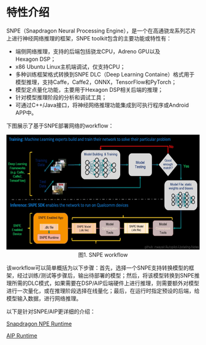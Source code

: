 # 特性介绍

SNPE（Snapdragon Neural Processing Engine），是一个在高通骁龙系列芯片上进行神经网络推理的框架，SNPE toolkit包含的主要功能或特性有：

- 端侧网络推理，支持的后端包括骁龙CPU，Adreno GPU以及Hexagon DSP；
- x86 Ubuntu Linux主机端调试，仅支持CPU；
- 多种训练框架格式转换到SNPE DLC（Deep Learning Containe）格式用于模型推理，支持Caffe，Caffe2，ONNX，TensorFlow和PyTorch；
- 模型定点量化功能，主要用于Hexagon DSP相关后端的推理；
- 针对模型推理阶段的分析和调试工具；
- 可通过C++/Java接口，将神经网络推理功能集成到可执行程序或Android APP中。

下图展示了基于SNPE部署网络的workflow：

<div align=center>
<img src="./imgs/7.4.1.jpg" width="600" height="300">
</div>
<div align=center>图1. SNPE workflow </div>

该workflow可以简单概括为以下步骤：首先，选择一个SNPE支持转换模型的框架，经过训练/测试等步骤后，输出待部署的模型；然后，将该模型转换到SNPE推理所需的DLC模式，如果需要在DSP/AIP后端硬件上进行推理，则需要额外对模型进行一次量化，或在推理阶段选择在线量化；最后，在运行时指定预设的后端，给模型输入数据，进行网络推理。

以下是针对SNPE/AIP更详细的介绍：

[Snapdragon NPE Runtime](./subpages/Snapdragon%20NPE%20Runtime.md)

[AIP Runtime](./subpages/AIP%20Runtime.md)